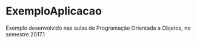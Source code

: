 # ExemploAplicacao
Exemplo desenvolvido nas aulas de Programação Orientada a Objetos, no semestre 2017.1
